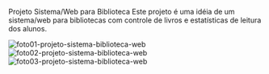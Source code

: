 Projeto Sistema/Web para Biblioteca
Este projeto é uma idéia de um sistema/web para bibliotecas com controle de livros e estatísticas de leitura dos alunos.

![foto01-projeto-sistema-biblioteca-web](https://user-images.githubusercontent.com/47781090/121793359-57b24580-cbcc-11eb-98f6-d9a2d4da0d92.png)
![foto02-projeto-sistema-biblioteca-web](https://user-images.githubusercontent.com/47781090/121793360-584adc00-cbcc-11eb-88a8-11c99ab4b705.png)
![foto03-projeto-sistema-biblioteca-web](https://user-images.githubusercontent.com/47781090/121793362-58e37280-cbcc-11eb-8997-9ec0c81030ee.png)

